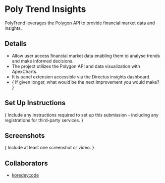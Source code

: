 <!-- Please replace anything appearing between curly brackets with your submission's value.  -->

# Poly Trend Insights

PolyTrend leverages the Polygon API to provide financial market data and insights.

## Details

- Allow user access financial market data enabling them to analyse trends and make informed decisions.
- The project utilizes the Polygon API and data visualization with ApexCharts.
- It is panel extension accessible via the Directus insights dashboard.
- { If given longer, what would be the next improvement you would make? }

## Set Up Instructions

{ Include any instructions required to set up this submission - including any registrations for third-party services. }

## Screenshots

{ Include at least one screenshot or video. }

## Collaborators

- [koredeycode](https://github.com/koredeycode)

